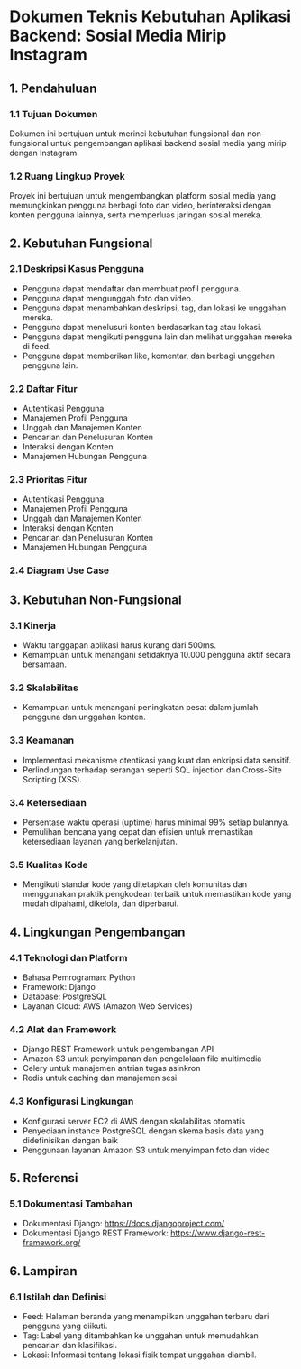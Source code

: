 # Dokumen Teknis Kebutuhan Aplikasi Backend: Sosial Media Mirip Instagram

## 1. Pendahuluan

### 1.1 Tujuan Dokumen

Dokumen ini bertujuan untuk merinci kebutuhan fungsional dan non-fungsional untuk pengembangan aplikasi backend sosial media yang mirip dengan Instagram.

### 1.2 Ruang Lingkup Proyek

Proyek ini bertujuan untuk mengembangkan platform sosial media yang memungkinkan pengguna berbagi foto dan video, berinteraksi dengan konten pengguna lainnya, serta memperluas jaringan sosial mereka.

## 2. Kebutuhan Fungsional

### 2.1 Deskripsi Kasus Pengguna

- Pengguna dapat mendaftar dan membuat profil pengguna.
- Pengguna dapat mengunggah foto dan video.
- Pengguna dapat menambahkan deskripsi, tag, dan lokasi ke unggahan mereka.
- Pengguna dapat menelusuri konten berdasarkan tag atau lokasi.
- Pengguna dapat mengikuti pengguna lain dan melihat unggahan mereka di feed.
- Pengguna dapat memberikan like, komentar, dan berbagi unggahan pengguna lain.

### 2.2 Daftar Fitur

- Autentikasi Pengguna
- Manajemen Profil Pengguna
- Unggah dan Manajemen Konten
- Pencarian dan Penelusuran Konten
- Interaksi dengan Konten
- Manajemen Hubungan Pengguna

### 2.3 Prioritas Fitur

- Autentikasi Pengguna
- Manajemen Profil Pengguna
- Unggah dan Manajemen Konten
- Interaksi dengan Konten
- Pencarian dan Penelusuran Konten
- Manajemen Hubungan Pengguna

### 2.4 Diagram Use Case

## 3. Kebutuhan Non-Fungsional

### 3.1 Kinerja

- Waktu tanggapan aplikasi harus kurang dari 500ms.
- Kemampuan untuk menangani setidaknya 10.000 pengguna aktif secara bersamaan.

### 3.2 Skalabilitas

- Kemampuan untuk menangani peningkatan pesat dalam jumlah pengguna dan unggahan konten.

### 3.3 Keamanan

- Implementasi mekanisme otentikasi yang kuat dan enkripsi data sensitif.
- Perlindungan terhadap serangan seperti SQL injection dan Cross-Site Scripting (XSS).

### 3.4 Ketersediaan

- Persentase waktu operasi (uptime) harus minimal 99% setiap bulannya.
- Pemulihan bencana yang cepat dan efisien untuk memastikan ketersediaan layanan yang berkelanjutan.

### 3.5 Kualitas Kode

- Mengikuti standar kode yang ditetapkan oleh komunitas dan menggunakan praktik pengkodean terbaik untuk memastikan kode yang mudah dipahami, dikelola, dan diperbarui.

## 4. Lingkungan Pengembangan

### 4.1 Teknologi dan Platform

- Bahasa Pemrograman: Python
- Framework: Django
- Database: PostgreSQL
- Layanan Cloud: AWS (Amazon Web Services)

### 4.2 Alat dan Framework

- Django REST Framework untuk pengembangan API
- Amazon S3 untuk penyimpanan dan pengelolaan file multimedia
- Celery untuk manajemen antrian tugas asinkron
- Redis untuk caching dan manajemen sesi

### 4.3 Konfigurasi Lingkungan

- Konfigurasi server EC2 di AWS dengan skalabilitas otomatis
- Penyediaan instance PostgreSQL dengan skema basis data yang didefinisikan dengan baik
- Penggunaan layanan Amazon S3 untuk menyimpan foto dan video

## 5. Referensi

### 5.1 Dokumentasi Tambahan

- Dokumentasi Django: https://docs.djangoproject.com/
- Dokumentasi Django REST Framework: https://www.django-rest-framework.org/

## 6. Lampiran

### 6.1 Istilah dan Definisi

- Feed: Halaman beranda yang menampilkan unggahan terbaru dari pengguna yang diikuti.
- Tag: Label yang ditambahkan ke unggahan untuk memudahkan pencarian dan klasifikasi.
- Lokasi: Informasi tentang lokasi fisik tempat unggahan diambil.
